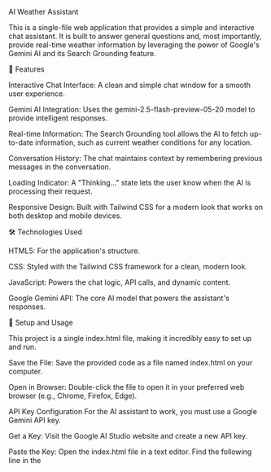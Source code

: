 AI Weather Assistant

This is a single-file web application that provides a simple and interactive chat assistant. It is built to answer general questions and, most importantly, provide real-time weather information by leveraging the power of Google's Gemini AI and its Search Grounding feature.


🚀 Features

Interactive Chat Interface: A clean and simple chat window for a smooth user experience.

Gemini AI Integration: Uses the gemini-2.5-flash-preview-05-20 model to provide intelligent responses.

Real-time Information: The Search Grounding tool allows the AI to fetch up-to-date information, such as current weather conditions for any location.

Conversation History: The chat maintains context by remembering previous messages in the conversation.

Loading Indicator: A "Thinking..." state lets the user know when the AI is processing their request.

Responsive Design: Built with Tailwind CSS for a modern look that works on both desktop and mobile devices.


🛠️ Technologies Used

HTML5: For the application's structure.

CSS: Styled with the Tailwind CSS framework for a clean, modern look.

JavaScript: Powers the chat logic, API calls, and dynamic content.

Google Gemini API: The core AI model that powers the assistant's responses.


🔧 Setup and Usage


This project is a single index.html file, making it incredibly easy to set up and run.

Save the File: Save the provided code as a file named index.html on your computer.

Open in Browser: Double-click the file to open it in your preferred web browser (e.g., Chrome, Firefox, Edge).

API Key Configuration
For the AI assistant to work, you must use a Google Gemini API key.

Get a Key: Visit the Google AI Studio website and create a new API key.

Paste the Key: Open the index.html file in a text editor. Find the following line in the <script> tag:

const apiKey = ""; // Paste your API key here

Replace the empty string with your key and save the file.

After pasting your key, the assistant should be fully functional. Simply type a question into the text box and press Enter or click the Send button.
